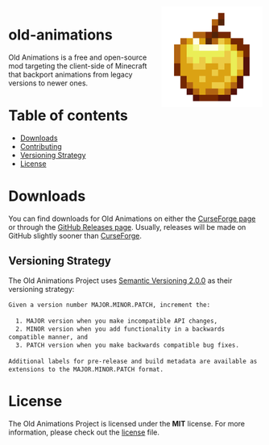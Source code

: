 <img src="assets/logo.png" align="right" height=200 width=200/>

# old-animations

Old Animations is a free and open-source mod targeting the client-side of Minecraft that backport animations from legacy
versions to newer ones.

# Table of contents

* [Downloads](#downloads)
* [Contributing][contributing]
* [Versioning Strategy](#versioning-strategy)
* [License](#license)

# Downloads

You can find downloads for Old Animations on either the [CurseForge page][curseforge] or through
the [GitHub Releases page][releases]. Usually, releases will be made on GitHub slightly sooner than
[CurseForge][curseforge].

## Versioning Strategy

The Old Animations Project uses [Semantic Versioning 2.0.0][semantic_versioning] as their versioning strategy:

```
Given a version number MAJOR.MINOR.PATCH, increment the:

  1. MAJOR version when you make incompatible API changes,
  2. MINOR version when you add functionality in a backwards compatible manner, and
  3. PATCH version when you make backwards compatible bug fixes.

Additional labels for pre-release and build metadata are available as extensions to the MAJOR.MINOR.PATCH format.
```

# License

The Old Animations Project is licensed under the **MIT** license. For more information, please check out the [license]
file.

[contributing]: https://github.com/nekkan/old-animations/blob/main/CONTRIBUTING.md

[releases]: https://github.com/nekkan/old-animations/releases

[license]: https://github.com/nekkan/old-animations/blob/main/LICENSE.md

[curseforge]: https://www.curseforge.com/minecraft/mc-mods/old-animations

[semantic_versioning]: https://semver.org
